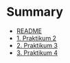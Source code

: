 # Summary

* [README](README.md)
* [1. Praktikum 2](01.md)
* [2. Praktikum 3](02.md)
* [3. Praktikum 4](03.md)



